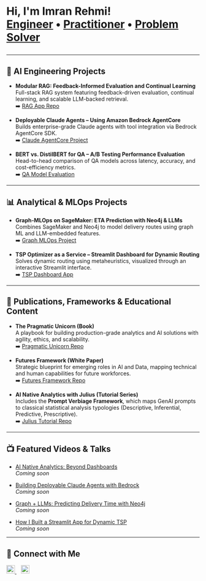 <h1>Hi, I'm Imran Rehmi! <br/>
<a href="https://github.com/r3hmi">Engineer</a> • 
<a href="https://www.linkedin.com/in/imranrehmi">Practitioner</a> • 
<a href="https://www.linkedin.com/in/imranrehmi">Problem Solver</a>  

---

## 🧠 AI Engineering Projects

- <b>Modular RAG: Feedback-Informed Evaluation and Continual Learning</b>  
  Full-stack RAG system featuring feedback-driven evaluation, continual learning, and scalable LLM-backed retrieval.  
  ➡️ [RAG App Repo](https://github.com/r3hmi/mosaic-rag-app)

- <b>Deployable Claude Agents – Using Amazon Bedrock AgentCore</b>  
  Builds enterprise-grade Claude agents with tool integration via Bedrock AgentCore SDK.  
  ➡️ [Claude AgentCore Project](https://github.com/r3hmi/claude-bedrock-agentcore)

- <b>BERT vs. DistilBERT for QA – A/B Testing Performance Evaluation</b>  
  Head-to-head comparison of QA models across latency, accuracy, and cost-efficiency metrics.  
  ➡️ [QA Model Evaluation](https://github.com/r3hmi/bert-distilbert-ab-testing)

---

## 📊 Analytical & MLOps Projects

- <b>Graph‑MLOps on SageMaker: ETA Prediction with Neo4j & LLMs</b>  
  Combines SageMaker and Neo4j to model delivery routes using graph ML and LLM-embedded features.  
  ➡️ [Graph MLOps Project](https://github.com/r3hmi/graph-mlops-neo4j-eta)

- <b>TSP Optimizer as a Service – Streamlit Dashboard for Dynamic Routing</b>  
  Solves dynamic routing using metaheuristics, visualized through an interactive Streamlit interface.  
  ➡️ [TSP Dashboard App](https://github.com/r3hmi/tsp-optimizer-streamlit)

---

## 📘 Publications, Frameworks & Educational Content

- <b>The Pragmatic Unicorn (Book)</b>  
  A playbook for building production-grade analytics and AI solutions with agility, ethics, and scalability.  
  ➡️ [Pragmatic Unicorn Repo](https://github.com/r3hmi/pragmatic-unicorn-book)

- <b>Futures Framework (White Paper)</b>  
  Strategic blueprint for emerging roles in AI and Data, mapping technical and human capabilities for future workforces.  
  ➡️ [Futures Framework Repo](https://github.com/r3hmi/futures-framework-whitepaper)

- <b>AI Native Analytics with Julius (Tutorial Series)</b>  
  Includes the **Prompt Verbiage Framework**, which maps GenAI prompts to classical statistical analysis typologies (Descriptive, Inferential, Predictive, Prescriptive).  
  ➡️ [Julius Tutorial Repo](https://github.com/r3hmi/ai-native-analytics-julius)
  
---

## 📺 Featured Videos & Talks

- [AI Native Analytics: Beyond Dashboards](https://www.youtube.com/@r3hmi)  
  _Coming soon_

- [Building Deployable Claude Agents with Bedrock](https://www.youtube.com/@r3hmi)  
  _Coming soon_

- [Graph + LLMs: Predicting Delivery Time with Neo4j](https://www.youtube.com/@r3hmi)  
  _Coming soon_

- [How I Built a Streamlit App for Dynamic TSP](https://www.youtube.com/@r3hmi)  
  _Coming soon_

---

## 🤝 Connect with Me

<p align="left">
  <a href="https://www.tiktok.com/@r3hmi" target="_blank">
    <img alt="Imran | TikTok" width="22px" src="https://cdn.jsdelivr.net/npm/simple-icons@v3/icons/tiktok.svg" />
  </a>
  &nbsp;&nbsp;
  <a href="https://www.linkedin.com/in/imranrehmi" target="_blank">
    <img alt="Imran | LinkedIn" width="22px" src="https://cdn.jsdelivr.net/npm/simple-icons@v3/icons/linkedin.svg" />
  </a>
</p>

